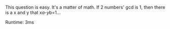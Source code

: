 This question is easy. It's a matter of math. If 2 numbers' gcd is 1, then there is a x and y that x*a-y*b=1...

Runtime: 3ms
